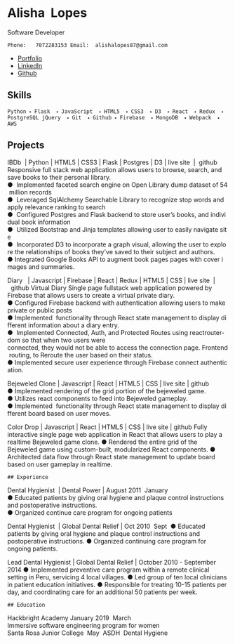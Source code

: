 # Alisha  Lopes


Software Developer

```
Phone:   707­228­3153 Email:  alishalopes87@gmail.com 
```

* [Portfolio](http://www.alishalopes.io)
* [LinkedIn](https://www.linkedin.com/in/alisha-lopes/)
* [Github](https://github.com/alishalopes87)

## Skills

```
Python ⬩ Flask  ⬩ JavaScript  ⬩ HTML5  ⬩ CSS3  ⬩ D3  ⬩ React  ⬩ Redux  ⬩ 
PostgreSQL jQuery  ⬩ Git  ⬩ Github ⬩ Firebase  ⬩ MongoDB  ⬩ Webpack  ⬩ AWS
```
## Projects


IBDb  | Python | HTML5 | CSS3 | Flask | Postgres | D3 | live site  |  github
Responsive full stack web application allows users to browse, search, and save books to their personal library.
	●  Implemented faceted search engine on Open Library dump dataset of 54 million records
	●  Leveraged SqlAlchemy Searchable Library to recognize stop words and apply relevance ranking to search
	●  Configured Postgres and Flask backend to store user’s books, and individual book information
	●  Utilized Bootstrap and Jinja templates allowing user to easily navigate site
	●  Incorporated D3 to incorporate a graph visual, allowing the user to explore the relationships of books they've
	saved to their subject and authors.
	● Integrated Google Books API to augment book pages pages with cover images and summaries.

Diary   | Javascript | Firebase | React | Redux | HTML5 | CSS | live site  |  github
Virtual Diary
Single page fullstack web application powered by Firebase that allows users to create a virtual private diary.
	● Configured Firebase backend with authentication allowing users to make private or public
	posts
	● Implemented  functionality through React state management to display different information about a diary entry.
	●  Implemented Connected, Auth, and Protected Routes using react­router­dom so that when two users were
	connected, they would not be able to access the connection page. Frontend routing, to Re­route the user based on
	their status.
	● Implemented secure user experience through Firebase connect authentication.
	
Bejeweled Clone | Javascript | React | HTML5 | CSS | live site | github
	● Implemented rendering of the grid portion of the bejeweled game.
	● Utilizes react components to feed into Bejeweled gameplay.
	● Implemented  functionality through React state management to display different board based on user moves.

Color Drop | Javascript | React | HTML5 | CSS |	live site ​| github 
Fully interactive single page web application in React that allows users to play a realtime Bejeweled game clone.
	● Rendered the entire grid of the Bejeweled game using custom-built, modularized React components.
	● Architected data flow through React state management to update board based on user gameplay in realtime.

```
## Experience

```
Dental Hygienist  | Dental Power | August 2011 ­ January 
	● Educated patients by giving oral hygiene and plaque control instructions and postoperative instructions.
	● Organized continue care program for ongoing patients

Dental Hygienist  | Global Dental Relief | Oct 2010 ­ Sept 
	● Educated patients by giving oral hygiene and plaque control instructions and postoperative instructions.
	● Organized continuing care program for ongoing patients.

Lead Dental Hygienist | Global Dental Relief | 	October 2010 - September 2014 
	● Implemented preventive care program within a remote clinical setting in Peru, servicing 4 local villages.
	● Led group of ten local clinicians in patient education initiatives.
	● Responsible for treating 10-15 patients per day, and coordinating care for an additional 50 patients per week.
```
## Education

```
Hackbright Academy January 2019 ­ March 
Immersive software engineering program for women
Santa Rosa Junior College  May 
ASDH ­ Dental Hygiene
```